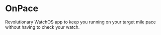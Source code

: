 # OnPace

Revolutionary WatchOS app to keep you running on your target mile pace without having to check your watch.
